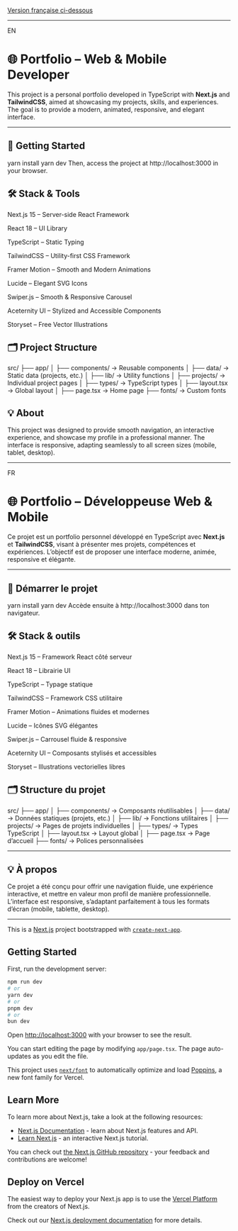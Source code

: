 [Version française ci-dessous](https://github.com/ChloeDewasmes/Portfolio/blob/main/README.md#-portfolio--d%C3%A9veloppeuse-web--mobile)

___
EN

# 🌐 Portfolio – Web & Mobile Developer

This project is a personal portfolio developed in TypeScript with **Next.js** and **TailwindCSS**, aimed at showcasing my projects, skills, and experiences. The goal is to provide a modern, animated, responsive, and elegant interface.

---

## 🚀 Getting Started

yarn install
yarn dev
Then, access the project at http://localhost:3000 in your browser.

## 🛠️ Stack & Tools
Next.js 15 – Server-side React Framework

React 18 – UI Library

TypeScript – Static Typing

TailwindCSS – Utility-first CSS Framework

Framer Motion – Smooth and Modern Animations

Lucide – Elegant SVG Icons

Swiper.js – Smooth & Responsive Carousel

Aceternity UI – Stylized and Accessible Components

Storyset – Free Vector Illustrations

## 🗂️ Project Structure

src/
├── app/
│   ├── components/         → Reusable components
│   ├── data/               → Static data (projects, etc.)
│   ├── lib/                → Utility functions
│   ├── projects/           → Individual project pages
│   ├── types/              → TypeScript types
│   ├── layout.tsx          → Global layout
│   ├── page.tsx            → Home page
├── fonts/                  → Custom fonts

## 💡 About
This project was designed to provide smooth navigation, an interactive experience, and showcase my profile in a professional manner.
The interface is responsive, adapting seamlessly to all screen sizes (mobile, tablet, desktop).

___

FR

# 🌐 Portfolio – Développeuse Web & Mobile

Ce projet est un portfolio personnel développé en TypeScript avec **Next.js** et **TailwindCSS**, visant à présenter mes projets, compétences et expériences. L’objectif est de proposer une interface moderne, animée, responsive et élégante.

---

## 🚀 Démarrer le projet

yarn install
yarn dev
Accède ensuite à http://localhost:3000 dans ton navigateur.

## 🛠️ Stack & outils
Next.js 15 – Framework React côté serveur

React 18 – Librairie UI

TypeScript – Typage statique

TailwindCSS – Framework CSS utilitaire

Framer Motion – Animations fluides et modernes

Lucide – Icônes SVG élégantes

Swiper.js – Carrousel fluide & responsive

Aceternity UI – Composants stylisés et accessibles

Storyset – Illustrations vectorielles libres


## 🗂️ Structure du projet

src/
├── app/
│   ├── components/         → Composants réutilisables
│   ├── data/               → Données statiques (projets, etc.)
│   ├── lib/                → Fonctions utilitaires
│   ├── projects/           → Pages de projets individuelles
│   ├── types/              → Types TypeScript
│   ├── layout.tsx          → Layout global
│   ├── page.tsx            → Page d’accueil
├── fonts/                  → Polices personnalisées

___

## 💡 À propos
Ce projet a été conçu pour offrir une navigation fluide, une expérience interactive, et mettre en valeur mon profil de manière professionnelle.
L’interface est responsive, s’adaptant parfaitement à tous les formats d’écran (mobile, tablette, desktop).

___

This is a [Next.js](https://nextjs.org) project bootstrapped with [`create-next-app`](https://nextjs.org/docs/app/api-reference/cli/create-next-app).

## Getting Started

First, run the development server:

```bash
npm run dev
# or
yarn dev
# or
pnpm dev
# or
bun dev
```

Open [http://localhost:3000](http://localhost:3000) with your browser to see the result.

You can start editing the page by modifying `app/page.tsx`. The page auto-updates as you edit the file.

This project uses [`next/font`](https://nextjs.org/docs/app/building-your-application/optimizing/fonts) to automatically optimize and load [Poppins](https://vercel.com/font), a new font family for Vercel.

## Learn More

To learn more about Next.js, take a look at the following resources:

- [Next.js Documentation](https://nextjs.org/docs) - learn about Next.js features and API.
- [Learn Next.js](https://nextjs.org/learn) - an interactive Next.js tutorial.

You can check out [the Next.js GitHub repository](https://github.com/vercel/next.js) - your feedback and contributions are welcome!

## Deploy on Vercel

The easiest way to deploy your Next.js app is to use the [Vercel Platform](https://vercel.com/new?utm_medium=default-template&filter=next.js&utm_source=create-next-app&utm_campaign=create-next-app-readme) from the creators of Next.js.

Check out our [Next.js deployment documentation](https://nextjs.org/docs/app/building-your-application/deploying) for more details.
